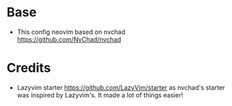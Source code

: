 # Base

- This config neovim based on nvchad https://github.com/NvChad/nvchad


# Credits

- Lazyvim starter https://github.com/LazyVim/starter as nvchad's starter was inspired by Lazyvim's. It made a lot of things easier!
